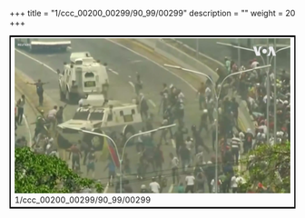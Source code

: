 +++
title = "1/ccc_00200_00299/90_99/00299"
description = ""
weight = 20
+++

<table style="border:2px solid black;max-width:800px;max-height:800px;" 
><tr><td>
<img class="center-fit-jpg"
src="/jpg_/aaa_20190430_NxaOmWaI8sI_00298.jpg">
1/ccc_00200_00299/90_99/00299
</img></td></tr></table>
